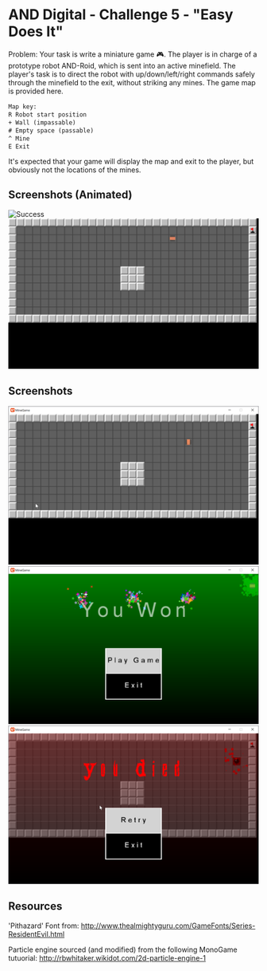 ﻿# AND Digital -  Challenge 5 - "Easy Does It" 

Problem:
Your task is write a miniature game :video_game:. The player is in charge of a prototype robot AND-Roid, which is sent into an active minefield. The player's task is to direct the robot with up/down/left/right commands safely through the minefield to the exit, without striking any mines.
The game map is provided here.

```
Map key:
R Robot start position
+ Wall (impassable)
# Empty space (passable)
^ Mine
E Exit
```

It's expected that your game will display the map and exit to the player, but obviously not the locations of the mines.

## Screenshots (Animated)

![Success](/screenshots/success.gif)
![Game Over](/screenshots/gameover.gif)

## Screenshots

![Room](/screenshots/room.png)
![Success](/screenshots/success.png)
![Game Over](/screenshots/gameover.png)

## Resources
'Pithazard' Font from: 
http://www.thealmightyguru.com/GameFonts/Series-ResidentEvil.html

Particle engine sourced (and modified) from the following MonoGame tutuorial:
http://rbwhitaker.wikidot.com/2d-particle-engine-1